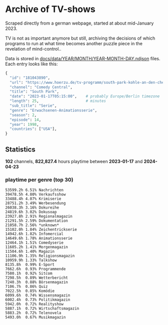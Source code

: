 # Archive of TV-shows

Scraped directly from a german webpage, started at about mid-January 2023.

TV is not as important anymore but still, archiving the decisions of which programs to run at what time
becomes another puzzle piece in the revelation of mind-control.. 

Data is stored in [docs/data/YEAR/MONTH/YEAR-MONTH-DAY.ndjson](docs/data/) files. 
Each entry looks like this:

```python
{
  "id": "181043890", 
  "url": "https://www.hoerzu.de/tv-programm/south-park-kohle-an-den-chefkoch/bid_181043890/", 
  "channel": "Comedy Central", 
  "title": "South Park", 
  "date": "2023-01-17T05:15:00",    # probably Europe/Berlin timezone 
  "length": 25,                     # minutes 
  "sub_title": "Serie", 
  "genre": "Erwachsenen-Animationsserie", 
  "season": 2, 
  "episode": 14, 
  "year": 1998, 
  "countries": ["USA"],
}
```

## Statistics

**102** channels, **822,827.4** hours playtime between **2023-01-17** and **2024-04-23**


### playtime per genre (top 30)

    53599.2h 6.51% Nachrichten
    39478.5h 4.80% Verkaufsshow
    33488.4h 4.07% Krimiserie
    28751.2h 3.49% Werbesendung
    26038.3h 3.16% Dokureihe
    24819.6h 3.02% Dokusoap
    23927.8h 2.91% Regionalmagazin
    21291.5h 2.59% Dokumentation
    21058.7h 2.56% *unknown*
    15102.0h 1.84% Zeichentrickserie
    14942.6h 1.82% Infomercial
    14649.6h 1.78% Animationsserie
    12464.1h 1.51% Comedyserie
    11605.2h 1.41% Morgenmagazin
    11504.6h 1.40% Magazin
    11106.9h 1.35% Religionsmagazin
    10959.9h 1.33% Talkshow
    8135.8h  0.99% E-Sport
    7662.6h  0.93% Programmende
    7580.1h  0.92% Sitcom
    7298.5h  0.89% Wetterbericht
    7240.3h  0.88% Börsenmagazin
    7106.7h  0.86% Quiz
    7022.5h  0.85% Komödie
    6099.6h  0.74% Wissensmagazin
    6002.4h  0.73% Politikmagazin
    5942.0h  0.72% Realityshow
    5887.1h  0.72% Wirtschaftsmagazin
    5883.2h  0.72% Telenovela
    5493.0h  0.67% Musikmagazin
